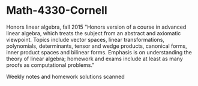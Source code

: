 # Math-4330-Cornell
Honors linear algebra, fall 2015
"Honors version of a course in advanced linear algebra, which treats the subject from an abstract and axiomatic viewpoint. Topics include vector spaces, linear transformations, polynomials, determinants, tensor and wedge products, canonical forms, inner product spaces and bilinear forms. Emphasis is on understanding the theory of linear algebra; homework and exams include at least as many proofs as computational problems."

Weekly notes and homework solutions scanned

